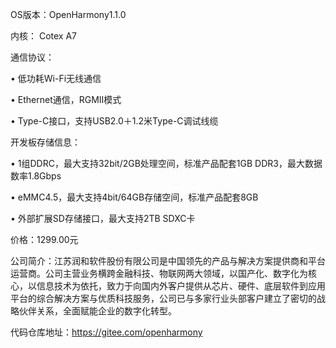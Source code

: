 OS版本：OpenHarmony1.1.0

内核： Cotex A7

通信协议：

• 低功耗Wi-Fi无线通信

• Ethernet通信，RGMII模式

• Type-C接口，支持USB2.0＋1.2米Type-C调试线缆

开发板存储信息：

• 1组DDRC，最大支持32bit/2GB处理空间，标准产品配套1GB DDR3，最大数据数率1.8Gbps

• eMMC4.5，最大支持4bit/64GB存储空间，标准产品配套8GB

• 外部扩展SD存储接口，最大支持2TB SDXC卡

价格：1299.00元

公司简介：江苏润和软件股份有限公司是中国领先的产品与解决方案提供商和平台运营商。公司主营业务横跨金融科技、物联网两大领域，以国产化、数字化为核心，以信息技术为依托，致力于向国内外客户提供从芯片、硬件、底层软件到应用平台的综合解决方案与优质科技服务，公司已与多家行业头部客户建立了密切的战略伙伴关系，全面赋能企业的数字化转型。

代码仓库地址：https://gitee.com/openharmony

